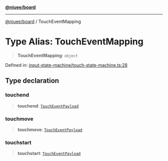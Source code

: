 [**@niuee/board**](../README.md)

***

[@niuee/board](../globals.md) / TouchEventMapping

# Type Alias: TouchEventMapping

> **TouchEventMapping**: `object`

Defined in: [input-state-machine/touch-state-machine.ts:28](https://github.com/niuee/board/blob/e6c1edcccf6525a0cc9088782c7c4653e837f533/src/input-state-machine/touch-state-machine.ts#L28)

## Type declaration

### touchend

> **touchend**: [`TouchEventPayload`](TouchEventPayload.md)

### touchmove

> **touchmove**: [`TouchEventPayload`](TouchEventPayload.md)

### touchstart

> **touchstart**: [`TouchEventPayload`](TouchEventPayload.md)
